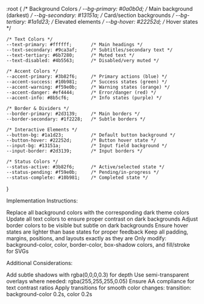 :root {
    /* Background Colors */
    --bg-primary: #0a0b0d;        /* Main background (darkest) */
    --bg-secondary: #13151a;      /* Card/section backgrounds */
    --bg-tertiary: #1a1d23;       /* Elevated elements */
    --bg-hover: #22252d;          /* Hover states */
    
    /* Text Colors */
    --text-primary: #ffffff;       /* Main headings */
    --text-secondary: #9ca3af;     /* Subtitles/secondary text */
    --text-tertiary: #6b7280;      /* Muted text */
    --text-disabled: #4b5563;      /* Disabled/very muted */
    
    /* Accent Colors */
    --accent-primary: #3b82f6;     /* Primary actions (blue) */
    --accent-success: #10b981;     /* Success states (green) */
    --accent-warning: #f59e0b;     /* Warning states (orange) */
    --accent-danger: #ef4444;      /* Error/danger (red) */
    --accent-info: #8b5cf6;        /* Info states (purple) */
    
    /* Border & Dividers */
    --border-primary: #2d3139;     /* Main borders */
    --border-secondary: #1f2228;   /* Subtle borders */
    
    /* Interactive Elements */
    --button-bg: #1a1d23;          /* Default button background */
    --button-hover: #22252d;       /* Button hover state */
    --input-bg: #13151a;           /* Input field background */
    --input-border: #2d3139;       /* Input borders */
    
    /* Status Colors */
    --status-active: #3b82f6;      /* Active/selected state */
    --status-pending: #f59e0b;     /* Pending/in-progress */
    --status-complete: #10b981;    /* Completed state */
}

Implementation Instructions:

Replace all background colors with the corresponding dark theme colors
Update all text colors to ensure proper contrast on dark backgrounds
Adjust border colors to be visible but subtle on dark backgrounds
Ensure hover states are lighter than base states for proper feedback
Keep all padding, margins, positions, and layouts exactly as they are
Only modify: background-color, color, border-color, box-shadow colors, and fill/stroke for SVGs

Additional Considerations:

Add subtle shadows with rgba(0,0,0,0.3) for depth
Use semi-transparent overlays where needed: rgba(255,255,255,0.05)
Ensure AA compliance for text contrast ratios
Apply transitions for smooth color changes: transition: background-color 0.2s, color 0.2s